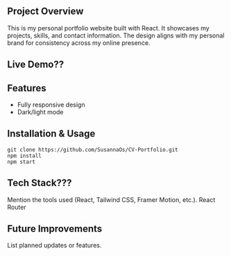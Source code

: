 ## Project Overview
This is my personal portfolio website built with React. It showcases my projects, skills, and contact information. The design aligns with my personal brand for consistency across my online presence.

## Live Demo??

## Features

* Fully responsive design
* Dark/light mode

## Installation & Usage

```
git clone https://github.com/SusannaOs/CV-Portfolio.git
npm install
npm start
```

## Tech Stack???

Mention the tools used (React, Tailwind CSS, Framer Motion, etc.).
React Router

## Future Improvements

List planned updates or features.